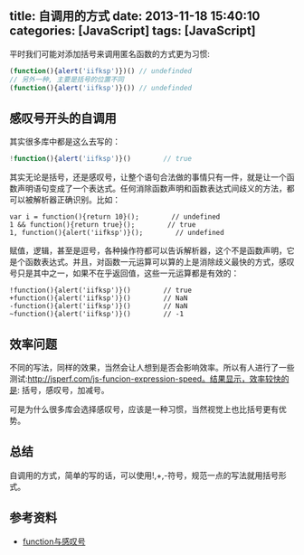 title: 自调用的方式
date: 2013-11-18 15:40:10
categories: [JavaScript]
tags: [JavaScript]
---
平时我们可能对添加括号来调用匿名函数的方式更为习惯:

```javascript
(function(){alert('iifksp')})() // undefinded
// 另外一种, 主要是括号的位置不同
(function(){alert('iifksp')}()) // undefinded
```
<!--more-->

## 感叹号开头的自调用
其实很多库中都是这么去写的：

```javascript
!function(){alert('iifksp')}()        // true
```

其实无论是括号，还是感叹号，让整个语句合法做的事情只有一件，就是让一个函数声明语句变成了一个表达式。任何消除函数声明和函数表达式间歧义的方法，都可以被解析器正确识别。比如：

```
var i = function(){return 10}();        // undefined
1 && function(){return true}();        // true
1, function(){alert('iifksp')}();        // undefined
```

赋值，逻辑，甚至是逗号，各种操作符都可以告诉解析器，这个不是函数声明，它是个函数表达式。并且，对函数一元运算可以算的上是消除歧义最快的方式，感叹号只是其中之一，如果不在乎返回值，这些一元运算都是有效的：

```
!function(){alert('iifksp')}()        // true
+function(){alert('iifksp')}()        // NaN
-function(){alert('iifksp')}()        // NaN
~function(){alert('iifksp')}()        // -1
```

## 效率问题
不同的写法，同样的效果，当然会让人想到是否会影响效率。所以有人进行了一些测试:http://jsperf.com/js-funcion-expression-speed。结果显示，效率较快的是: 括号，感叹号，加减号。

可是为什么很多库会选择感叹号，应该是一种习惯，当然视觉上也比括号更有优势。

## 总结
自调用的方式，简单的写的话，可以使用!,+,-符号，规范一点的写法就用括号形式。

## 参考资料
- [function与感叹号](http://www.swordair.com/blog/2011/10/714/)